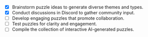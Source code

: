 - [x] Brainstorm puzzle ideas to generate diverse themes and types.
- [x] Conduct discussions in Discord to gather community input.
- [ ] Develop engaging puzzles that promote collaboration.
- [ ] Test puzzles for clarity and engagement.
- [ ] Compile the collection of interactive AI-generated puzzles.
